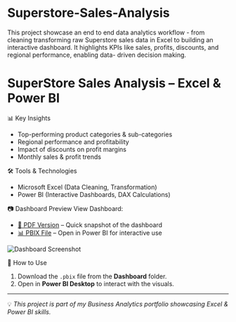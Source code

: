 # Superstore-Sales-Analysis
This project showcase an end to end data analytics workflow - from cleaning transforming raw Superstore sales data in Excel to building an interactive dashboard. It highlights KPIs like sales, profits, discounts, and regional performance, enabling data- driven decision making.
# SuperStore Sales Analysis – Excel & Power BI
📊 Key Insights
- Top-performing product categories & sub-categories
- Regional performance and profitability
- Impact of discounts on profit margins
- Monthly sales & profit trends

 🛠 Tools & Technologies
- Microsoft Excel (Data Cleaning, Transformation)
- Power BI (Interactive Dashboards, DAX Calculations)

 📷 Dashboard Preview
 View Dashboard:
- [📄 PDF Version]() – Quick snapshot of the dashboard
- [📊 PBIX File](Dashboard/superstore_sales.pbix) – Open in Power BI for interactive use

![Dashboard Screenshot](Images/dashboard_preview.png)

🚀 How to Use
1. Download the `.pbix` file from the **Dashboard** folder.
2. Open in **Power BI Desktop** to interact with the visuals.

---
💡 *This project is part of my Business Analytics portfolio showcasing Excel & Power BI skills.*
